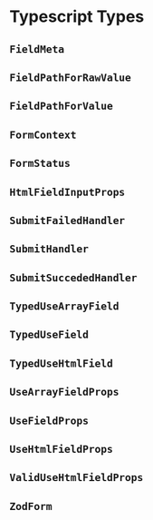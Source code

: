 # Typescript Types

## `FieldMeta`

## `FieldPathForRawValue`

## `FieldPathForValue`

## `FormContext`

## `FormStatus`

## `HtmlFieldInputProps`

## `SubmitFailedHandler`

## `SubmitHandler`

## `SubmitSuccededHandler`

## `TypedUseArrayField`

## `TypedUseField`

## `TypedUseHtmlField`

## `UseArrayFieldProps`

## `UseFieldProps`

## `UseHtmlFieldProps`

## `ValidUseHtmlFieldProps`

## `ZodForm`
